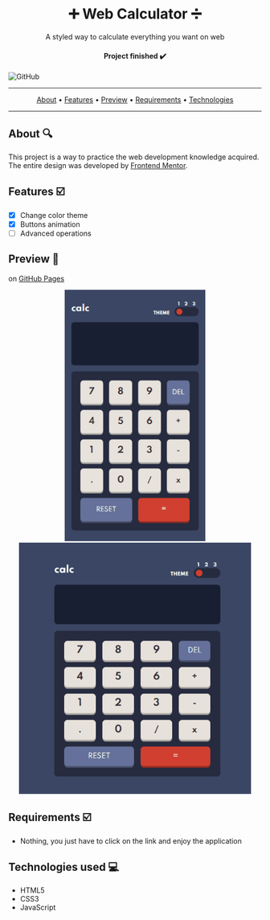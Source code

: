 <h1 align="center">➕ Web Calculator ➗</h1>

<p align="center">A styled way to calculate everything you want on web
  
  <h4 align="center">Project finished ✔️</h4>

![GitHub](https://img.shields.io/github/license/victoroliverc/WebCalculator)

<hr>
 
 <p align="center">
  <a href="#about">About</a> •
  <a href="#features">Features</a> •
  <a href="#preview">Preview</a> •
  <a href="#requirements">Requirements</a> •
  <a href="#technologies">Technologies</a>
<hr>

<h2 id="about">About 🔍</h2>

This project is a way to practice the web development knowledge acquired. The entire design was developed by <a href="https://www.frontendmentor.io/challenges">Frontend Mentor</a>.

<h2 id="features">Features ☑️</h2>

- [x] Change color theme
- [x] Buttons animation
- [ ] Advanced operations

<h2 id="preview">Preview 👀</h2>

on <a href="https://victoroliverc.github.io/WebCalculator/">GitHub Pages</a> 

<p align="center">
  <img src="./assets/mobile-calc.gif" height="500px">
  <img src="./assets/desktop-calc.gif" height="500px">
</p>

<h2 id="requirements">Requirements ☑️</h2>

- Nothing, you just have to click on the link and enjoy the application

<h2 id="technologies">Technologies used 💻</h2>

- HTML5
- CSS3
- JavaScript

